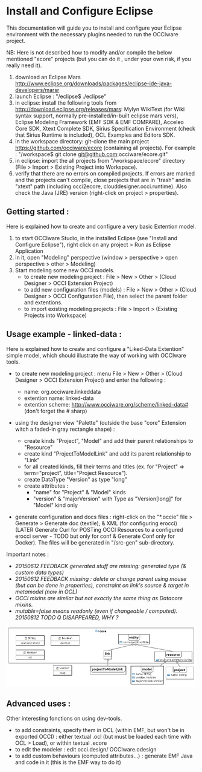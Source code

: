 Install and Configure Eclipse
=============================
This documentation will guide you to install and configure your Eclipse environment with the necessary plugins needed to run the OCCIware project.

NB: Here is not described how to modify and/or compile the below mentioned "ecore" projects (but you can do it , under your own risk, if you really need it).

1. download an Eclipse Mars http://www.eclipse.org/downloads/packages/eclipse-ide-java-developers/marsr 
2. launch Eclipse : "/eclipse$ ./eclipse"
3. in eclipse: install the following tools from http://download.eclipse.org/releases/mars: Mylyn WikiText (for Wiki syntax support, normally pre-installed/in-built eclipse mars vers), Eclipse Modeling Framework (EMF SDK & EMF COMPARE), Acceleo Core SDK, Xtext Complete SDK, Sirius Specification Environment (check that Sirius Runtime is included), OCL Examples and Editors SDK.
4. in the workspace directory: git-clone the main project https://github.com/occiware/ecore (containing all projects). For example : "/workspace$ git clone git@github.com:occiware/ecore.git"
5. in eclipse: import the all projects from "/workspace/ecore" directory (File > Import > Existing Project into Workspace).
6. verify that there are no errors on compiled projects. If errors are marked and the projects can't compile, close projects that are in "trash" and in "xtext" path (including occi2ecore, clouddesigner.occi.runtime). Also check the Java (JRE) version (right-click on project > properties).

Getting started :
-----------------
Here is explained how to create and configure a very basic Extention model.

1. to start OCCIware Studio, in the installed Eclipse (see "Install and Configure Eclipse"), right click on any project > Run as Eclipse Application
2. in it, open "Modeling" perspective (window > perspective > open perspective > other > Modeling)
3. Start modeling some new OCCI models.
   - to create new modeling project : File > New > Other > (Cloud Designer > OCCI Extension Project)
   - to add new configuration files (models) : File > New > Other > (Cloud Designer > OCCI Configuration File), then select the parent folder and extentions. 
   - to import existing modeling projects : File > Import > (Existing Projects into Workspace)



Usage example - linked-data :
------------------------------
Here is explained how to create and configure a "Liked-Data Extention" simple model, which should illustrate the way of working with OCCIware tools.

* to create new modeling project : menu File > New > Other > (Cloud Designer > OCCI Extension Project) and enter the following :
    - name: org.occiware.linkeddata
    - extention name: linked-data
    - extention scheme: http://www.occiware.org/scheme/linked-data# (don't forget the # sharp)

* using the designer view "Palette" (outside the base "core" Extension witch a faded-in gray rectangle shape) :
  * create kinds "Project", "Model" and add their parent relationships to "Resource"
  * create kind  "ProjectToModelLink" and add its parent relationship to "Link"
  * for all created kinds, fill their terms and titles (ex. for "Project" => term="project", title="Project Resource").
  * create DataType "Version" as type "long" 
  * create attributes :
    - "name" for "Project" & "Model" kinds
    - "version" & "majorVersion" with Type as "Version[long]" for "Model" kind only
* generate configuration and docs files : right-click on the "*.occie" file > Generate > Generate doc (textile), & XML (for configuring erocci) (LATER Generate Curl for POSTing OCCI Resources to a configured erocci server - TODO but only for conf & Generate Conf only for Docker). The files will be generated in "/src-gen" sub-directory.

Important notes : 
  * *20150612 FEEDBACK generated stuff are missing: generated type (& custom data types)*
  * *20150612 FEEDBACK missing : delete or change parent using mouse (but can be done in properties), constraint on link's source & target in metamodel (now in OCL)*
  * *OCCI mixins are similar but not exactly the same thing as Datacore mixins.*
  * *mutable=false means readonly (even if changeable / computed). 20150812 TODO Q DISAPPEARED, WHY ?*

![Liked-data model - sample image.](/eclipse/images/linked-data.png)

Advanced uses :
---------------
Other interesting fonctions on using dev-tools.

* to add constraints, specify them in OCL (within EMF, but won't be in exported OCCI) : either textual .ocl (but must be loaded each time with OCL > Load), or within textual .ecore
* to edit the modeler : edit occi.design/ OCCIware.odesign
* to add custom behaviours (computed attributes...) : generate EMF Java and code in it (this is the EMF way to do it)



